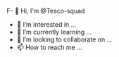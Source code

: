 F- 👋 Hi, I’m @Tesco-squad
- 👀 I’m interested in ...
- 🌱 I’m currently learning ...
- 💞️ I’m looking to collaborate on ...
- 📫 How to reach me ...

<!---
Tesco-squad/Tesco-squad is a ✨ special ✨ repository because its `README.md` (this file) appears on your GitHub profile.
You can click the Preview link to take a look at your changes.
--->
